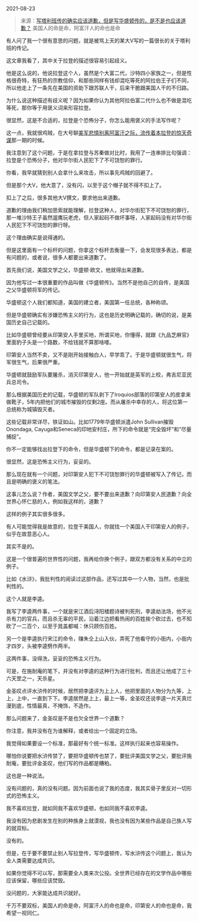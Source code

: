 2021-08-23

> 来源：[写塔利班传的确实应该道歉，但是写华盛顿传的，是不是也应该道歉？](http://mp.weixin.qq.com/s?__biz=MzU3NDc5Nzc0NQ==&mid=2247506269&idx=1&sn=48774fabe91376ece9e71e706f432c8b&chksm=fd2e7b83ca59f295a711330651435381a088ac1c9359602b7b97a69db21bbb65a564f68b0b2c&scene=27#wechat_redirect)
> 美国人的命是命，阿富汗人的命也是命

有人问了我一个很有意思的问题，就是被骂上天的某大V写的一篇很长的关于塔利班的传记。  

  

这文章我看了，其中关于拉登的描述很容易引起歧义。  

  

他是这么说的，他说拉登这个人，虽然是个大富二代，沙特四小家族之一，但是性格很奇特，有狂热的宗教信仰，和那些同样有钱却混吃等死的阿拉伯王子们不同，所以他走上了一条先在美国的资助下跟苏联人干，后来干脆跟美国人干的不归路。

  

为什么说这种描述有歧义呢？因为如果你认为其他阿拉伯富二代什么也不做是混吃等死，那你等于用褒义词来形容拉登。  

  

很显然，这是不合适的，拉登是个恐怖分子，你怎么能用褒义的手法写作呢？

  

这一点，我就很鸡贼，在大号聊[美军悲情别离阿富汗之际，流传着本拉登的惊天奇谋](http://mp.weixin.qq.com/s?__biz=MzU0MjYwNDU2Mw==&mid=2247500622&idx=2&sn=448e9cfc852b97395b48516dfc1f295c&chksm=fb1aaf32cc6d2624673347d7ffc95346bc3a18e26a49906d7df14343c2035671a603b085f7e5&scene=21#wechat_redirect)那一期的时候。

  

我注意到了这个问题，于是在拿拉登与苏秦做对比时，我用了一连串排比句强调：拉登是个恐怖分子，他对华尔街人民犯下了不可饶恕的罪行。

  

你看，我早就猜到别人会拿什么来攻击，所以事先鸡贼的回避了。

  

但是那个大V，他大意了，没有闪，以至于这个帽子就不得不扣上了。

  

扣上了之后，很多其他大V撰文，要求他出来道歉。  

  

道歉的理由我们稍加思索就能理解，拉登这种人，对华尔街犯下不可饶恕的罪行，那一堆沙特王子虽然遛鹰玩老虎，但人家起码不做坏事呀，人家起码没有对华尔街人民犯下不可饶恕的罪行呀。  

  

这个理由确实是说得通的。  

  

但是这里面有一个标杆的问题，你拿这个标杆去衡量一下，会发现很多表达，都是有问题的，或者说，很多人都要出来道歉了。

  

首先我们说，美国文学之父，华盛顿·欧文，他就得出来道歉。

  

因为他写过一本很重要的作品叫做《华盛顿传》。当然不是他自己的自传，是美国之父华盛顿将军的传记。

  

华盛顿这个人我们都知道，美国的建立者，美国第一任总统，各种称颂。  

  

但是华盛顿确实有涉嫌恐怖主义的行为，这也是历史明确记载的，确切的说，是美国历史自己记载的。

  

比如华盛顿曾经要从印第安人手里买地，所谓买地，你懂得，就跟《九品芝麻官》里面豹子头是一个路数，不给钱就不算那啥喽。  

  

印第安人当然不卖，又不是刚开始接触白人，早学乖了。于是华盛顿就很生气，将军很生气，后果很严重。  

  

华盛顿就鼓励军队要屠杀，消灭印第安人，他一开始就是英军的上校，弗吉尼亚民兵总司令。

  

那么根据美国历史的记载，华盛顿的军队剥下了Iroquios部落的印第安人的皮拿来做靴子，5年内把他们的城市摧毁的仅剩2座。而从屠杀中幸存的人，将这位第一总统称为城镇毁灭者。

  

这些记载非常详尽，铁证如山。比如1779年华盛顿派遣John Sullivan摧毁Onondaga,
Cayuga和Seneca的印地安村庄，所下的命令就是“完全毁坏”和“尽量捕捉”。

  

你不一定能够找出拉登下的命令，但是华盛顿下的命令，都是记录在案的。  

  

很显然，这是恐怖主义行为，妥妥的。

  

那么现在就有一个问题，对印第安人犯下不可饶恕罪行的华盛顿被写入了传记，而且是明确的褒义的笔法。  

  

这事儿怎么说？作者，美国文学之父，要不要出来道歉？向印第安人民道歉？向全世界心怀仁慈的人，例如我这样的，道歉？  

  

这样的例子其实很多很多。

  

有人可能觉得我是故意的，拉登干美国人，你就找一个美国人干印第安人的例子，似乎在故意恶心人。  

  

其实不是的。

  

这是一个很普遍的世界性的问题，我再给你换个例子，跟双方都没有关系的中立的例子。  

  

比如《水浒》，我批判性的阅读过这部作品，还写过其中一个人物，当然，也是批判性的。  

  

这个人就是李逵。

  

我写了李逵两件事，一个就是宋江酒后浔阳楼题诗被判死刑，李逵劫法场，他不光杀有刀的官兵，而且杀无辜的平民，沿着江边把看热闹的百姓挨个砍过去，也不知砍了一二百个，以至于晁盖都喊：休只顾伤百姓。  

  

另一个是李逵执行宋江的命令，赚朱仝上山入伙，弄死了他看守的小衙内，小衙内才四岁，头被李逵劈作两半。

  

这两件事，没得洗，妥妥的恐怖主义行为。  

  

可是，在施耐庵的笔下，并没有对李逵的这种行为进行批判，而且还让他成了三十六天罡之一，天杀星。  

  

金圣叹点评水浒传的时候，居然把李逵评为上上人，他把里面的人物分为九等，上上，上中，一直到下下。李逵居然是上上，最上一等，金圣叹还说李逵一片天真烂漫到底，性情最真，不掩饰，不造作。

  

那么问题来了，金圣叹是不是也欠全世界一个道歉？  

  

你注意，我并没有在为谁解释，或者给出一个固定的立场。  

  

我觉得如果要设一个标准，那最好有个统一标准。这样执行起来也容易操作。

  

哪怕你说要把水浒传禁了，要把华盛顿传也禁了，要批评美国文学之父，要批评施耐庵，要批评金圣叹，他们写的作品都是糟粕。

  

这也是一种说法。

  

没有问题的，真的没有问题。因为前面也说了我的态度，我其实骨子里反对一切形式的恐怖主义。  

  

我不喜欢拉登，就如同我不喜欢华盛顿，也如同我不喜欢李逵。

  

我没有因为悲剧发生在别的种族身上就漠视，我也没有因为某些作品是自己族人写的就双标。  

  

没有的。

  

但是，在于要不要禁止别人写拉登传，写华盛顿传，写水浒传这个问题上，我认为全人类需要达成共识。

  

如果你觉得不可以写，那需要全人类来次公投。全世界已经存在的文学作品中哪些应该保留，哪些应该焚毁。

  

没问题的，大家能达成共识就好。

  

千万不要双标，美国人的命是命，阿富汗人的命也是命，印第安人的命也是命，我希望一视同仁。


